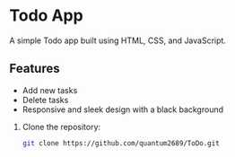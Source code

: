 # Todo App

A simple Todo app built using HTML, CSS, and JavaScript.

## Features

- Add new tasks
- Delete tasks
- Responsive and sleek design with a black background

1. Clone the repository:
   ```bash
   git clone https://github.com/quantum2689/ToDo.git